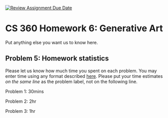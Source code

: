 [![Review Assignment Due Date](https://classroom.github.com/assets/deadline-readme-button-22041afd0340ce965d47ae6ef1cefeee28c7c493a6346c4f15d667ab976d596c.svg)](https://classroom.github.com/a/oBN7Y7XY)
# CS 360 Homework 6: Generative Art

Put anything else you want us to know here.

## Problem 5: Homework statistics

Please let us know how much time you spent on each problem. You may enter time using any format described [here](https://github.com/wroberts/pytimeparse). Please put your time estimates *on the same line* as the problem label, not on the following line.

Problem 1: 30mins

Problem 2: 2hr

Problem 3: 1hr
